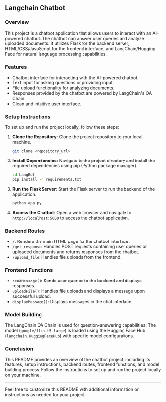 ## Langchain Chatbot

### Overview

This project is a chatbot application that allows users to interact with an AI-powered chatbot. The chatbot can answer user queries and analyze uploaded documents. It utilizes Flask for the backend server, HTML/CSS/JavaScript for the frontend interface, and LangChain/Hugging Face for natural language processing capabilities.

### Features

- Chatbot interface for interacting with the AI-powered chatbot.
- Text input for asking questions or providing input.
- File upload functionality for analyzing documents.
- Responses provided by the chatbot are powered by LangChain's QA Chain.
- Clean and intuitive user interface.

### Setup Instructions

To set up and run the project locally, follow these steps:

1. **Clone the Repository**: Clone the project repository to your local machine.

   ```bash
   git clone <repository_url>
   ```

2. **Install Dependencies**: Navigate to the project directory and install the required dependencies using pip (Python package manager).

   ```bash
   cd LangBot
   pip install -r requirements.txt
   ```

3. **Run the Flask Server**: Start the Flask server to run the backend of the application.

   ```bash
   python app.py
   ```

4. **Access the Chatbot**: Open a web browser and navigate to `http://localhost:5000` to access the chatbot application.

### Backend Routes

- `/`: Renders the main HTML page for the chatbot interface.
- `/get_response`: Handles POST requests containing user queries or uploaded documents and returns responses from the chatbot.
- `/upload_file`: Handles file uploads from the frontend.

### Frontend Functions

- `sendMessage()`: Sends user queries to the backend and displays responses.
- `uploadFile()`: Handles file uploads and displays a message upon successful upload.
- `displayMessage()`: Displays messages in the chat interface.

### Model Building

The LangChain QA Chain is used for question-answering capabilities. The model (`google/flan-t5-large`) is loaded using the Hugging Face Hub (`langchain.HuggingFaceHub`) with specific model configurations.

### Conclusion

This README provides an overview of the chatbot project, including its features, setup instructions, backend routes, frontend functions, and model building process. Follow the instructions to set up and run the project locally on your machine.

---

Feel free to customize this README with additional information or instructions as needed for your project.
